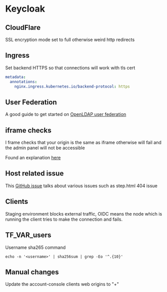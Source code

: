 # Keycloak

## CloudFlare

SSL encryption mode set to full otherwise weird http redirects

## Ingress

Set backend HTTPS so that connections will work with tls cert

```yaml
metadata:
  annotations:
    nginx.ingress.kubernetes.io/backend-protocol: https
```

## User Federation

A good guide to get started on [OpenLDAP user federation](https://www.talkingquickly.co.uk/keycloak-and-openldap-on-kubernetes)

## iframe checks

I frame checks that your origin is the same as iframe otherwise will fail and the admin panel will
not be accessible

Found an explanation [here](https://www.hoab.fr/tag/keycloak)

## Host related issue

This [GitHub issue](https://github.com/keycloak/keycloak/issues/14666) talks about various issues such as step.html 404 issue

## Clients

Staging environment blocks external traffic, OIDC means the node which is running the client tries
to make the connection and fails.

## TF_VAR_users

Username sha265 command

```shell
echo -n '<username>' | sha256sum | grep -Eo '^.{10}'
```

## Manual changes

Update the account-console clients web origins to "+"
